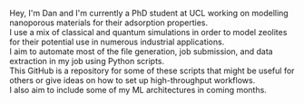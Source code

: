 Hey, I'm Dan and I'm currently a PhD student at UCL working on modelling nanoporous materials for their adsorption properties.  
I use a mix of classical and quantum simulations in order to model zeolites for their potential use in numerous industrial applications.  
I aim to automate most of the file generation, job submission, and data extraction in my job using Python scripts.  
This GitHub is a repository for some of these scripts that might be useful for others or give ideas on how to set up high-throughput workflows.  
I also aim to include some of my ML architectures in coming months.  





